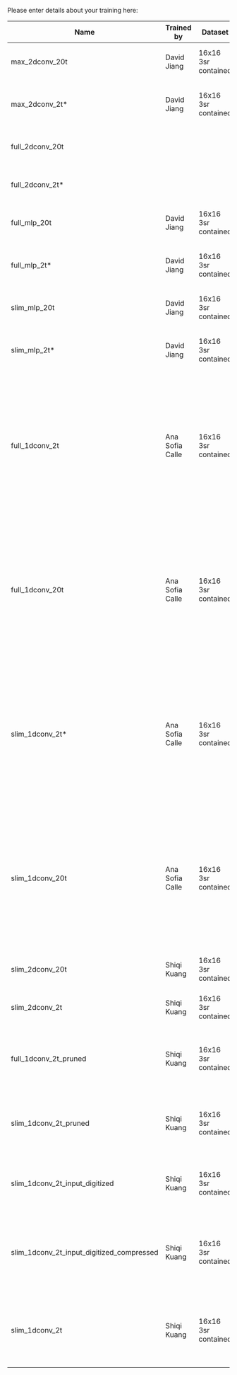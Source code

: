 Please enter details about your training here:

| Name            | Trained by  | Dataset  | Link to outputs| Comments |
| --------        | -------     | -------- | -------        | -------- | 
| max_2dconv_20t  | David Jiang | 16x16 3sr contained | [noquant](https://cernbox.cern.ch/files/spaces/eos/project/s/smartpix-box/regression_outputs/dataset_3src_16x16_50x12P5/full-precision/20t-conv2d_MAX-vars.parquet?tiles-size=1&items-per-page=500&view-mode=resource-table-condensed&sort-by=name&sort-dir=asc) | Max (14 outputs), 2D conv, 20 timeslices |
| max_2dconv_2t*   | David Jiang | 16x16 3sr contained | [noquant](https://cernbox.cern.ch/files/spaces/eos/project/s/smartpix-box/regression_outputs/dataset_3src_16x16_50x12P5/full-precision/2t-conv2d_MAX-vars.parquet) [wb-quant](https://cernbox.cern.ch/files/spaces/eos/project/s/smartpix-box/regression_outputs/dataset_3src_16x16_50x12P5/model-quantized/2t-conv2d_MAX-model_quantized-vars.parquet) [input-dig](https://cernbox.cern.ch/files/spaces/eos/project/s/smartpix-box/regression_outputs/dataset_3src_16x16_50x12P5/model-quantized_input-digitized/2t-conv2d_MAX-model_quantized-input_digitized-vars.parquet) | Max (14 outputs), 2D conv, 2 timeslices |
| full_2dconv_20t | | | | Full (8 outputs), 2D conv, 20 timeslices |
| full_2dconv_2t*  | | | | Full (8 outputs), 2D conv, 2 timeslices |
| full_mlp_20t | David Jiang | 16x16 3sr contained | [noquant](https://cernbox.cern.ch/files/spaces/eos/project/s/smartpix-box/regression_outputs/dataset_3src_16x16_50x12P5/full-precision/20t-mlp_FULL-vars.parquet) | Full (8 outputs), MLP, 20 timeslices |
| full_mlp_2t*  | David Jiang | 16x16 3sr contained | [noquant](https://cernbox.cern.ch/files/spaces/eos/project/s/smartpix-box/regression_outputs/dataset_3src_16x16_50x12P5/full-precision/2t-mlp_FULL-vars.parquet) [wb-quant](https://cernbox.cern.ch/files/spaces/eos/project/s/smartpix-box/regression_outputs/dataset_3src_16x16_50x12P5/model-quantized/2t-mlp_FULL-model_quantized-vars.parquet) [input-dig](https://cernbox.cern.ch/files/spaces/eos/project/s/smartpix-box/regression_outputs/dataset_3src_16x16_50x12P5/model-quantized_input-digitized/2t-mlp_FULL-model_quantized-input_digitized-vars.parquet) | Full (8 outputs), MLP, 2 timeslices |
| slim_mlp_20t  | David Jiang | 16x16 3sr contained | [noquant](https://cernbox.cern.ch/files/spaces/eos/project/s/smartpix-box/regression_outputs/dataset_3src_16x16_50x12P5/full-precision/20t-mlp_SLIM-vars.parquet) | Slim (3 outputs), MLP, 20 timeslices |
| slim_mlp_2t*  | David Jiang | 16x16 3sr contained | [noquant](https://cernbox.cern.ch/files/spaces/eos/project/s/smartpix-box/regression_outputs/dataset_3src_16x16_50x12P5/full-precision/2t-mlp_SLIM-vars.parquet) [wb-quant](https://cernbox.cern.ch/files/spaces/eos/project/s/smartpix-box/regression_outputs/dataset_3src_16x16_50x12P5/model-quantized/2t-mlp_SLIM-model_quantized-vars.parquet) [input-dig](https://cernbox.cern.ch/files/spaces/eos/project/s/smartpix-box/regression_outputs/dataset_3src_16x16_50x12P5/model-quantized_input-digitized/2t-mlp_SLIM-model_quantized-input_digitized-vars.parquet) | Slim (3 outputs), MLP, 2 timeslices |
| full_1dconv_2t | Ana Sofia Calle | 16x16 3sr contained | [wb-quant](https://cernbox.cern.ch/files/spaces/eos/project/s/smartpix-box/regression_outputs/dataset_3src_16x16_50x12P5/model-quantized/2t-conv1d_FULL-model_quantized.parquet) [input-dig](https://cernbox.cern.ch/files/spaces/eos/project/s/smartpix-box/regression_outputs/dataset_3src_16x16_50x12P5/input-digitized/2t-conv1d_FULL-model_input-dig_4bits.parquet) | Full (8 outputs), 1D conv, 2 timeslices, wb-quant compressed (4 conv filters, 12 units on dense1, 8 units on dense 2), input-dig DG quantization: 4 bits |
| full_1dconv_20t | Ana Sofia Calle | 16x16 3sr contained | [wb-quant](https://cernbox.cern.ch/files/spaces/eos/project/s/smartpix-box/regression_outputs/dataset_3src_16x16_50x12P5/model-quantized/20t-conv1d_FULL-model_quantized.parquet) [input-dig](https://cernbox.cern.ch/files/spaces/eos/project/s/smartpix-box/regression_outputs/dataset_3src_16x16_50x12P5/input-digitized/20t-conv1d_FULL-model_input-dig_4bits.parquet) | Full (8 outputs), 1D conv, 20 timeslices, wb-quant compressed (4 conv filters, 12 units on dense1, 8 units on dense 2), input-dig DG quantization: 4 bits |
| slim_1dconv_2t* | Ana Sofia Calle | 16x16 3sr contained | [wb-quant](https://cernbox.cern.ch/files/spaces/eos/project/s/smartpix-box/regression_outputs/dataset_3src_16x16_50x12P5/model-quantized/2t-conv1d_SLIM-model_quantized.parquet) [input-dig](https://cernbox.cern.ch/files/spaces/eos/project/s/smartpix-box/regression_outputs/dataset_3src_16x16_50x12P5/input-digitized/2t-conv1d_SLIM-model_input-dig_4bits.parquet) | Slim (3 outputs), 1D conv, 2 timeslices, wb-quant compressed (4 conv filters, 12 units on dense1, 8 units on dense 2), input-dig DG quantization: 4 bits |
| slim_1dconv_20t | Ana Sofia Calle | 16x16 3sr contained | [wb-quant](https://cernbox.cern.ch/files/spaces/eos/project/s/smartpix-box/regression_outputs/dataset_3src_16x16_50x12P5/model-quantized/20t-conv1d_SLIM-model_quantized.parquet) [input-dig](https://cernbox.cern.ch/files/spaces/eos/project/s/smartpix-box/regression_outputs/dataset_3src_16x16_50x12P5/input-digitized/20t-conv1d_SLIM-model_input-dig_4bits.parquet) | Slim (4 outputs), 1D conv, 20 timeslices, wb-quant compressed (4 conv filters, 12 units on dense1, 8 units on dense 2), input-dig DG quantization: 4 bits |
| slim_2dconv_20t | Shiqi Kuang | 16x16 3sr contained | [wb-quant](https://cernbox.cern.ch/files/spaces/eos/project/s/smartpix-box/regression_outputs/dataset_3src_16x16_50x12P5/full-precision/conv2D-20t-conv2d_SLIM-vars.parquet) | Slim (3 outputs), 2D conv, 20 timeslices |
| slim_2dconv_2t | Shiqi Kuang | 16x16 3sr contained | [wb-quant](https://cernbox.cern.ch/files/spaces/eos/project/s/smartpix-box/regression_outputs/dataset_3src_16x16_50x12P5/full-precision/conv2D-2t-conv2d_SLIM-vars.parquet) | Slim (3 outputs), 2D conv, 2 timeslices |
| full_1dconv_2t_pruned | Shiqi Kuang | 16x16 3sr contained | [noquant](https://cernbox.cern.ch/files/spaces/eos/project/s/smartpix-box/regression_outputs/dataset_3src_16x16_50x12P5/model_pruned/2t-conv1d_FULL-vars_dense14_prune_20.parquet) | Full (8 outputs), 1D conv, 2 timeslices, dense layer 14, prune 20 |
| slim_1dconv_2t_pruned | Shiqi Kuang | 16x16 3sr contained | [noquant](https://cernbox.cern.ch/files/spaces/eos/project/s/smartpix-box/regression_outputs/dataset_3src_16x16_50x12P5/model_pruned/2t-conv1d_SLIM-VARS_dense12_prune_30.parquet) | Slim (3 outputs), 1D conv, 2 timeslices, dense layer 12, prune 30 |
| slim_1dconv_2t_input_digitized | Shiqi Kuang | 16x16 3sr contained | [input-digitized](https://cernbox.cern.ch/files/spaces/eos/project/s/smartpix-box/regression_outputs/dataset_3src_16x16_50x12P5/input-digitized/2t-conv1d_Slim-model_baseline_size.parquet) | Slim (3 outputs), 1D conv, 2 timeslices, soft input quantization |
| slim_1dconv_2t_input_digitized_compressed | Shiqi Kuang | 16x16 3sr contained | [input-digitized](https://cernbox.cern.ch/files/spaces/eos/project/s/smartpix-box/regression_outputs/dataset_3src_16x16_50x12P5/input-digitized/2t-conv1d_Slim-model_baseline_size.parquet) | Slim (3 outputs), 1D conv, 2 timeslices, dense layer 12, prune 10, soft 2 bit input quantization |
| slim_1dconv_2t | Shiqi Kuang | 16x16 3sr contained | [noquant](https://cernbox.cern.ch/files/spaces/eos/project/s/smartpix-box/regression_outputs/dataset_3src_16x16_50x12P5/full-precision/2t-conv1d_Slim-vars.parquet) | Slim (3 outputs), 1D conv, 2 timeslices, pull precision, dense layers: 8, 12 |
